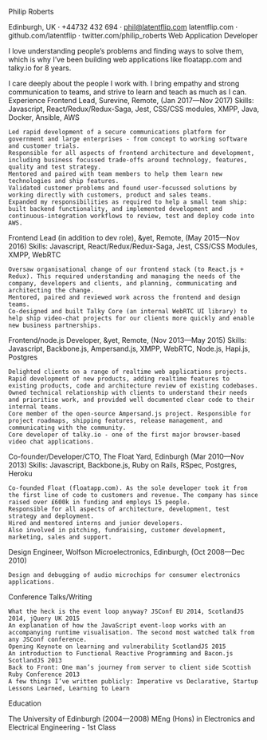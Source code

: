 ﻿Philip Roberts

Edinburgh, UK · +44732 432 694 · phil@latentflip.com
latentflip.com · github.com/latentflip · twitter.com/philip_roberts
Web Application Developer

I love understanding people’s problems and finding ways to solve them, which is why I’ve been building web applications like floatapp.com and talky.io for 8 years.

I care deeply about the people I work with. I bring empathy and strong communication to teams, and strive to learn and teach as much as I can.
Experience
Frontend Lead, Surevine, Remote, (Jan 2017—Nov 2017)
Skills: Javascript, React/Redux/Redux-Saga, Jest, CSS/CSS modules, XMPP, Java, Docker, Ansible, AWS

    Led rapid development of a secure communications platform for government and large enterprises - from concept to working software and customer trials.
    Responsible for all aspects of frontend architecture and development, including business focussed trade-offs around technology, features, quality and test strategy.
    Mentored and paired with team members to help them learn new technologies and ship features.
    Validated customer problems and found user-focussed solutions by working directly with customers, product and sales teams.
    Expanded my responsibilities as required to help a small team ship: built backend functionality, and implemented development and continuous-integration workflows to review, test and deploy code into AWS.

Frontend Lead (in addition to dev role), &yet, Remote, (May 2015—Nov 2016)
Skills: Javascript, React/Redux/Redux-Saga, Jest, CSS/CSS Modules, XMPP, WebRTC

    Oversaw organisational change of our frontend stack (to React.js + Redux). This required understanding and managing the needs of the company, developers and clients, and planning, communicating and architecting the change.
    Mentored, paired and reviewed work across the frontend and design teams.
    Co-designed and built Talky Core (an internal WebRTC UI library) to help ship video-chat projects for our clients more quickly and enable new business partnerships.

Frontend/node.js Developer, &yet, Remote, (Nov 2013—May 2015)
Skills: Javascript, Backbone.js, Ampersand.js, XMPP, WebRTC, Node.js, Hapi.js, Postgres

    Delighted clients on a range of realtime web applications projects. Rapid development of new products, adding realtime features to existing products, code and architecture review of existing codebases.
    Owned technical relationship with clients to understand their needs and prioritise work, and provided well documented clear code to their internal teams.
    Core member of the open-source Ampersand.js project. Responsible for project roadmaps, shipping features, release management, and communicating with the community.
    Core developer of talky.io - one of the first major browser-based video chat applications.

Co-founder/Developer/CTO, The Float Yard, Edinburgh (Mar 2010—Nov 2013)
Skills: Javascript, Backbone.js, Ruby on Rails, RSpec, Postgres, Heroku

    Co-founded Float (floatapp.com). As the sole developer took it from the first line of code to customers and revenue. The company has since raised over £600k in funding and employs 15 people.
    Responsible for all aspects of architecture, development, test strategy and deployment.
    Hired and mentored interns and junior developers.
    Also involved in pitching, fundraising, customer development, marketing, sales and support.

Design Engineer, Wolfson Microelectronics, Edinburgh, (Oct 2008—Dec 2010)

    Design and debugging of audio microchips for consumer electronics applications.

Conference Talks/Writing

    What the heck is the event loop anyway? JSConf EU 2014, ScotlandJS 2014, jQuery UK 2015
    An explanation of how the JavaScript event-loop works with an accompanying runtime visualisation. The second most watched talk from any JSConf conference.
    Opening Keynote on learning and vulnerability ScotlandJS 2015
    An introduction to Functional Reactive Programming and Bacon.js ScotlandJS 2013
    Back to Front: One man’s journey from server to client side Scottish Ruby Conference 2013
    A few things I’ve written publicly: Imperative vs Declarative, Startup Lessons Learned, Learning to Learn

Education

The University of Edinburgh (2004—2008)
MEng (Hons) in Electronics and Electrical Engineering - 1st Class